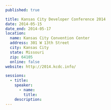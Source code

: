 ```yaml
---
published: true

title: Kansas City Developer Conference 2014
date: 2014-05-15
date_end: 2014-05-17
location:
  name: Kansas City Convention Center
  address: 301 W 13th Street
  city: Kansas City
  state: Missouri
  zip: 64105
  online: false
website: http://2014.kcdc.info/

sessions:
  - title:
    speaker:
      - name:
        title:
    description:
---
```

